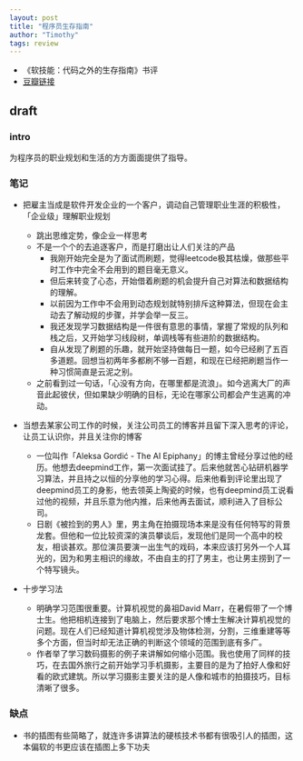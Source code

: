 ```yaml
---
layout: post
title: "程序员生存指南"
author: "Timothy"
tags: review 
---
```


- 《软技能：代码之外的生存指南》书评
- [豆瓣链接](https://book.douban.com/subject/36044253/)

## draft 

### intro 

为程序员的职业规划和生活的方方面面提供了指导。

### 笔记

- 把雇主当成是软件开发企业的一个客户，调动自己管理职业生涯的积极性，「企业级」理解职业规划
    - 跳出思维定势，像企业一样思考
    - 不是一个个的去追逐客户，而是打磨出让人们关注的产品
        - 我刚开始完全是为了面试而刷题，觉得leetcode极其枯燥，做那些平时工作中完全不会用到的题目毫无意义。
        - 但后来转变了心态，开始借着刷题的机会提升自己对算法和数据结构的理解。
        - 以前因为工作中不会用到动态规划就特别排斥这种算法，但现在会主动去了解动规的步骤，并学会举一反三。
        - 我还发现学习数据结构是一件很有意思的事情，掌握了常规的队列和栈之后，又开始学习线段树，单调栈等有些进阶的数据结构。
        - 自从发现了刷题的乐趣，就开始坚持做每日一题，如今已经刷了五百多道题。回想当初两年多都刷不够一百题，和现在已经把刷题当作一种习惯简直是云泥之别。
    - 之前看到过一句话，「心没有方向，在哪里都是流浪」。如今逃离大厂的声音此起彼伏，但如果缺少明确的目标，无论在哪家公司都会产生逃离的冲动。

- 当想去某家公司工作的时候，关注公司员工的博客并且留下深入思考的评论，让员工认识你，并且关注你的博客
    - 一位叫作「Aleksa Gordić - The AI Epiphany」的博主曾经分享过他的经历。他想去deepmind工作，第一次面试挂了。后来他就苦心钻研机器学习算法，并且持之以恒的分享他的学习心得。后来他看到评论里出现了deepmind员工的身影，他去领英上陶瓷的时候，也有deepmind员工说看过他的视频，并且乐意为他内推，后来他再去面试，顺利进入了目标公司。
    - 日剧《被捡到的男人》里，男主角在拍摄现场本来是没有任何特写的背景龙套。但他和一位比较资深的演员攀谈后，发现他们是同一个高中的校友，相谈甚欢。那位演员要演一出生气的戏码，本来应该打另外一个人耳光的，因为和男主相识的缘故，不由自主的打了男主，也让男主捞到了一个特写镜头。

- 十步学习法
    - 明确学习范围很重要。计算机视觉的鼻祖David Marr，在暑假带了一个博士生。他把相机连接到了电脑上，然后要求那个博士生解决计算机视觉的问题。现在人们已经知道计算机视觉涉及物体检测，分割，三维重建等等多个方面，但当时却无法正确的判断这个领域的范围到底有多广。
    - 作者举了学习数码摄影的例子来讲解如何缩小范围。我也使用了同样的技巧，在去国外旅行之前开始学习手机摄影，主要目的是为了拍好人像和好看的欧式建筑。所以学习摄影主要关注的是人像和城市的拍摄技巧，目标清晰了很多。

### 缺点

- 书的插图有些简略了，就连许多讲算法的硬核技术书都有很吸引人的插图，这本偏软的书更应该在插图上多下功夫











